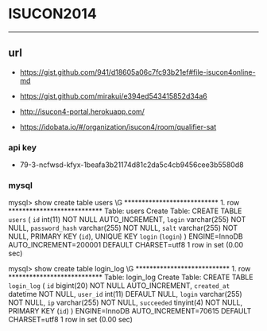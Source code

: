 # ISUCON2014

---

## url
- https://gist.github.com/941/d18605a06c7fc93b21ef#file-isucon4online-md
- https://gist.github.com/mirakui/e394ed543415852d34a6
- http://isucon4-portal.herokuapp.com/

- https://idobata.io/#/organization/isucon4/room/qualifier-sat

### api key
- 79-3-ncfwsd-kfyx-1beafa3b21174d81c2da5c4cb9456cee3b5580d8


### mysql

mysql> show create table users \G
*************************** 1. row ***************************
       Table: users
Create Table: CREATE TABLE `users` (
  `id` int(11) NOT NULL AUTO_INCREMENT,
  `login` varchar(255) NOT NULL,
  `password_hash` varchar(255) NOT NULL,
  `salt` varchar(255) NOT NULL,
  PRIMARY KEY (`id`),
  UNIQUE KEY `login` (`login`)
) ENGINE=InnoDB AUTO_INCREMENT=200001 DEFAULT CHARSET=utf8
1 row in set (0.00 sec)


mysql> show create table login_log \G
*************************** 1. row ***************************
       Table: login_log
Create Table: CREATE TABLE `login_log` (
  `id` bigint(20) NOT NULL AUTO_INCREMENT,
  `created_at` datetime NOT NULL,
  `user_id` int(11) DEFAULT NULL,
  `login` varchar(255) NOT NULL,
  `ip` varchar(255) NOT NULL,
  `succeeded` tinyint(4) NOT NULL,
  PRIMARY KEY (`id`)
) ENGINE=InnoDB AUTO_INCREMENT=70615 DEFAULT CHARSET=utf8
1 row in set (0.00 sec)

